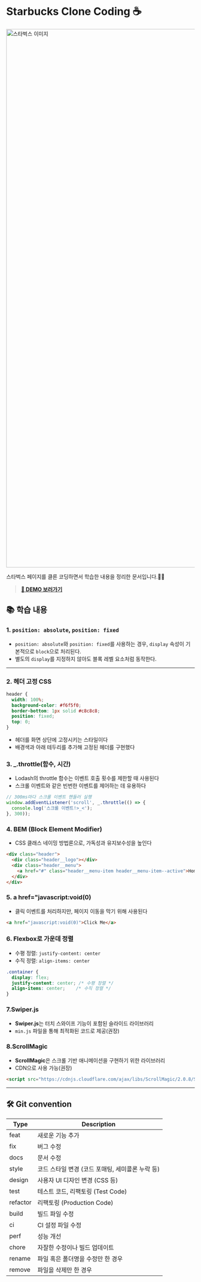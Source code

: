 # Starbucks Clone Coding ☕️
<img width="1440" alt="스타벅스 이미지" src="https://github.com/user-attachments/assets/d972ff61-f820-420d-9962-bbcc1d85bf8a" />

스타벅스 페이지를 클론 코딩하면서 학습한 내용을 정리한 문서입니다.🥳✨

>  **<a href="https://celebrated-taiyaki-d27ec1.netlify.app/"> 🔗 DEMO 보러가기</a>**

## 📚 학습 내용

### 1. `position: absolute`, `position: fixed`
- `position: absolute`와 `position: fixed`를 사용하는 경우, `display` 속성이 기본적으로 `block`으로 처리된다.
- 별도의 `display`를 지정하지 않아도 블록 레벨 요소처럼 동작한다.

---

### 2. 헤더 고정 CSS
```css
header {
  width: 100%;
  background-color: #f6f5f0;
  border-bottom: 1px solid #c8c8c8;
  position: fixed;
  top: 0;
}
```
- 헤더를 화면 상단에 고정시키는 스타일이다
- 배경색과 아래 테두리를 추가해 고정된 헤더를 구현했다


### 3. _.throttle(함수, 시간)
- Lodash의 throttle 함수는 이벤트 호출 횟수를 제한할 때 사용된다 
- 스크롤 이벤트와 같은 빈번한 이벤트를 제어하는 데 유용하다

```js
// 300ms마다 스크롤 이벤트 핸들러 실행
window.addEventListener('scroll', _.throttle(() => {
  console.log('스크롤 이벤트!>_<');
}, 300));
```

### 4. BEM (Block Element Modifier)
- CSS 클래스 네이밍 방법론으로, 가독성과 유지보수성을 높인다
  
```html
<div class="header">
  <div class="header__logo"></div>
  <div class="header__menu">
    <a href="#" class="header__menu-item header__menu-item--active">Home</a>
  </div>
</div>
```
### 5. a href="javascript:void(0)
- 클릭 이벤트를 처리하지만, 페이지 이동을 막기 위해 사용된다
```html
<a href="javascript:void(0)">Click Me</a>
```

### 6. Flexbox로 가운데 정렬
- 수평 정렬: `justify-content: center`
- 수직 정렬: `align-items: center`

```css
.container {
  display: flex;
  justify-content: center; /* 수평 정렬 */
  align-items: center;    /* 수직 정렬 */
}
```

### 7.Swiper.js
- **Swiper.js**는 터치 스와이프 기능이 포함된 슬라이드 라이브러리
- `min.js` 파일을 통해 최적화된 코드로 제공(권장)

### 8.ScrollMagic
- **ScrollMagic**은 스크롤 기반 애니메이션을 구현하기 위한 라이브러리
- CDN으로 사용 가능(권장)
```html
<script src="https://cdnjs.cloudflare.com/ajax/libs/ScrollMagic/2.0.8/ScrollMagic.min.js"></script>
```
-------------


## 🛠️ Git convention
| Type       | Description                                                                          |
|------------|--------------------------------------------------------------------------------------|
| feat       | 새로운 기능 추가                                                                     |
| fix        | 버그 수정                                                                           |
| docs       | 문서 수정                                                                           |
| style      | 코드 스타일 변경 (코드 포매팅, 세미콜론 누락 등)                                     |
| design     | 사용자 UI 디자인 변경 (CSS 등)                                                      |
| test       | 테스트 코드, 리팩토링 (Test Code)                                                   |
| refactor   | 리팩토링 (Production Code)                                                         |
| build      | 빌드 파일 수정                                                                     |
| ci         | CI 설정 파일 수정                                                                  |
| perf       | 성능 개선                                                                          |
| chore      | 자잘한 수정이나 빌드 업데이트                                                      |
| rename     | 파일 혹은 폴더명을 수정만 한 경우                                                  |
| remove     | 파일을 삭제만 한 경우                                                              |

